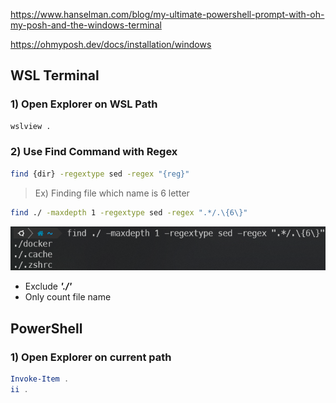 <https://www.hanselman.com/blog/my-ultimate-powershell-prompt-with-oh-my-posh-and-the-windows-terminal>

<https://ohmyposh.dev/docs/installation/windows>


## WSL Terminal

### 1) Open Explorer on WSL Path

```bash
wslview .
```

### 2) Use Find Command with Regex

```bash
find {dir} -regextype sed -regex "{reg}"
```

> Ex) Finding file which name is 6 letter

```bash
find ./ -maxdepth 1 -regextype sed -regex ".*/.\{6\}"
```

![Find_Regex_Ex01.png](img/Find_Regex_Ex01.png)

- Exclude ___'./'___
- Only count file name

## PowerShell

### 1) Open Explorer on current path

```Powershell
Invoke-Item .
ii .
```

